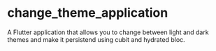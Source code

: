 # change_theme_application

A Flutter application that allows you to change between light and dark themes and make it persistend using cubit and hydrated bloc.